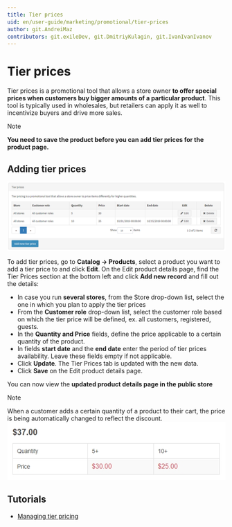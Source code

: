 ```yaml
---
title: Tier prices
uid: en/user-guide/marketing/promotional/tier-prices
author: git.AndreiMaz
contributors: git.exileDev, git.DmitriyKulagin, git.IvanIvanIvanov
---
```


# Tier prices

Tier prices is a promotional tool that allows a store owner **to offer special prices when customers buy bigger amounts of a particular product**. This tool is typically used in wholesales, but retailers can apply it as well to incentivize buyers and drive more sales.

> [!NOTE]
> 
> **You need to save the product before you can add tier prices for the product page.**

## Adding tier prices

![Tier_prices](_static/tier-prices/tier.png)

To add tier prices, go to **Catalog → Products**, select a product you want to add a tier price to and click **Edit**. On the Edit product details page, find the Tier Prices section at the bottom left and click **Add new record** and fill out the details:

- In case you run **several stores**, from the Store drop-down list, select the one in which you plan to apply the tier prices
- From the **Customer role** drop-down list, select the customer role based on which the tier price will be defined, ex. all customers, registered, guests.
- In the **Quantity and Price** fields, define the price applicable to a certain quantity of the product.
- In fields **start date** and the **end date** enter the period of tier prices availability. Leave these fields empty if not applicable.
- Click **Update**. The Tier Prices tab is updated with the new data.
- Click **Save** on the Edit product details page.

You can now view the **updated product details page in the public store**

> [!NOTE]
> 
> When a customer adds a certain quantity of a product to their cart, the price is being automatically changed to reflect the discount. ![Tier_price_example](_static/tier-prices/TierPriceExample.jpg)

## Tutorials

- [Managing tier pricing](https://www.youtube.com/watch?v=ERE08UEDU58&t=10s)

